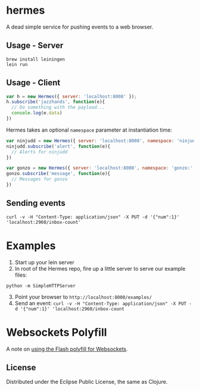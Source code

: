 # hermes

A dead simple service for pushing events to a web browser.

## Usage - Server

    brew install leiningen
    lein run

## Usage - Client

```javascript
var h = new Hermes({ server: 'localhost:8008' });
h.subscribe('jazzhands', function(e){
  // Do something with the payload...
  console.log(e.data)
})
```

Hermes takes an optional `namespace` parameter at instantiation time:
```javascript
var ninjudd = new Hermes({ server: 'localhost:8008', namespace: 'ninjudd:' });
ninjudd.subscribe('alert', function(e){
  // Alerts for ninjudd
})

var gonzo = new Hermes({ server: 'localhost:8008', namespace: 'gonzo:' });
gonzo.subscribe('message', function(e){
  // Messages for gonzo
})
```

## Sending events

    curl -v -H "Content-Type: application/json" -X PUT -d '{"num":1}' 'localhost:2960/inbox-count'

# Examples

1. Start up your lein server 
2. In root of the Hermes repo, fire up a little server to serve our example files:

```shell
python -m SimpleHTTPServer
```

3. Point your browser to `http://localhost:8000/examples/`
4. Send an event: `curl -v -H "Content-Type: application/json" -X PUT -d '{"num":1}' 'localhost:2960/inbox-count`

# Websockets Polyfill
A note on [using the Flash polyfill for Websockets](https://github.com/flatland/hermes/wiki/Websocket-Polyfill). 

## License

Distributed under the Eclipse Public License, the same as Clojure.
